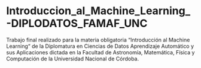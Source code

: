 # Introduccion_al_Machine_Learning_-DIPLODATOS_FAMAF_UNC
Trabajo final realizado para la materia obligatoria “Introducción al Machine Learning“ de la Diplomatura en Ciencias de Datos Aprendizaje Automático y sus Aplicaciones dictada en la Facultad de Astronomía, Matemática, Física y Computación de la Universidad Nacional de Córdoba.
